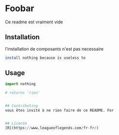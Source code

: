 
# Foobar

Ce readme est vraiment vide

## Installation

l'installation de composants n'est pas necessaire

```bash
install nothing because is useless to
```

## Usage

```python
import nothing

# returns 'rien'


## Contributing
vous êtes invité à ne rien faire de ce README. For


## License
[R](https://www.leagueoflegends.com/fr-fr/)

